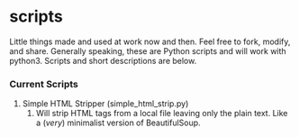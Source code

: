 # scripts
Little things made and used at work now and then. Feel free to fork, modify, and share. Generally speaking, these are Python scripts and will work with python3. Scripts and short descriptions are below.

### Current Scripts ###
1. Simple HTML Stripper (simple_html_strip.py)
    1. Will strip HTML tags from a local file leaving only the plain text. Like a (*very*) minimalist version of BeautifulSoup. 
